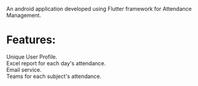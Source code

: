 An android application developed using Flutter framework for Attendance Management.

# Features:
Unique User Profile.<BR />
Excel report for each day's attendance.<BR />
Email service.<BR />
Teams for each subject's attendance.<BR />

